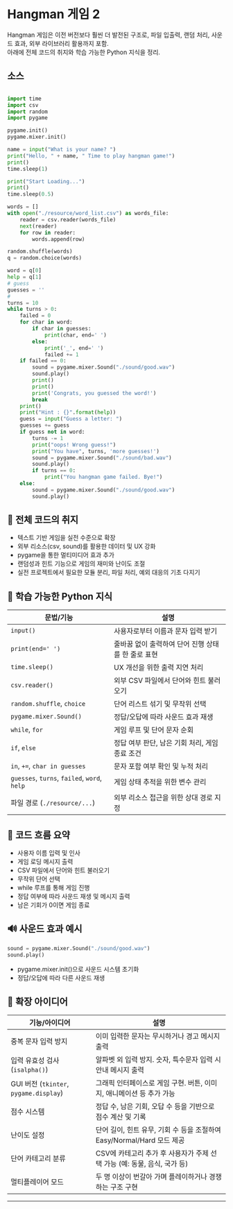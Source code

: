 # Hangman 게임 2
Hangman 게임은 이전 버전보다 훨씬 더 발전된 구조로, 파일 입출력, 랜덤 처리, 사운드 효과, 외부 라이브러리 활용까지 포함.  
아래에 전체 코드의 취지와 학습 가능한 Python 지식을 정리.

## 소스
```python

import time
import csv
import random
import pygame

pygame.init()
pygame.mixer.init()

name = input("What is your name? ")
print("Hello, " + name, " Time to play hangman game!")
print()
time.sleep(1)

print("Start Loading...")
print()
time.sleep(0.5)

words = []
with open("./resource/word_list.csv") as words_file:
    reader = csv.reader(words_file)
    next(reader)
    for row in reader:
        words.append(row)

random.shuffle(words)
q = random.choice(words)

word = q[0]
help = q[1]
# guess
guesses = ''
#
turns = 10
while turns > 0:
    failed = 0
    for char in word:
        if char in guesses:
            print(char, end=' ')
        else:
            print('_', end=' ')
            failed += 1
    if failed == 0:
        sound = pygame.mixer.Sound("./sound/good.wav")
        sound.play()
        print()
        print()
        print('Congrats, you guessed the word!')
        break
    print()
    print("Hint : {}".format(help))
    guess = input("Guess a letter: ")
    guesses += guess
    if guess not in word:
        turns -= 1
        print("oops! Wrong guess!")
        print("You have", turns, 'more guesses!')
        sound = pygame.mixer.Sound("./sound/bad.wav")
        sound.play()
        if turns == 0:
            print("You hangman game failed. Bye!")
    else:
        sound = pygame.mixer.Sound("./sound/good.wav")
        sound.play()

```

## 🎯 전체 코드의 취지
- 텍스트 기반 게임을 실전 수준으로 확장
- 외부 리소스(csv, sound)를 활용한 데이터 및 UX 강화
- pygame을 통한 멀티미디어 효과 추가
- 랜덤성과 힌트 기능으로 게임의 재미와 난이도 조절
- 실전 프로젝트에서 필요한 모듈 분리, 파일 처리, 예외 대응의 기초 다지기

## 🧠 학습 가능한 Python 지식

| 문법/기능                   | 설명                                                                 |
|-----------------------------|----------------------------------------------------------------------|
| `input()`                   | 사용자로부터 이름과 문자 입력 받기                                   |
| `print(end=' ')`            | 줄바꿈 없이 출력하여 단어 진행 상태를 한 줄로 표현                   |
| `time.sleep()`              | UX 개선을 위한 출력 지연 처리                                       |
| `csv.reader()`              | 외부 CSV 파일에서 단어와 힌트 불러오기                              |
| `random.shuffle`, `choice` | 단어 리스트 섞기 및 무작위 선택                                     |
| `pygame.mixer.Sound()`      | 정답/오답에 따라 사운드 효과 재생                                   |
| `while`, `for`              | 게임 루프 및 단어 문자 순회                                         |
| `if`, `else`                | 정답 여부 판단, 남은 기회 처리, 게임 종료 조건                     |
| `in`, `+=`, `char in guesses` | 문자 포함 여부 확인 및 누적 처리                                     |
| `guesses`, `turns`, `failed`, `word`, `help` | 게임 상태 추적을 위한 변수 관리                             |
| 파일 경로 (`./resource/...`) | 외부 리소스 접근을 위한 상대 경로 지정                              |

## 📘 코드 흐름 요약
- 사용자 이름 입력 및 인사
- 게임 로딩 메시지 출력
- CSV 파일에서 단어와 힌트 불러오기
- 무작위 단어 선택
- while 루프를 통해 게임 진행
- 정답 여부에 따라 사운드 재생 및 메시지 출력
- 남은 기회가 0이면 게임 종료

## 🔊 사운드 효과 예시
```python
sound = pygame.mixer.Sound("./sound/good.wav")
sound.play()
```

- pygame.mixer.init()으로 사운드 시스템 초기화
- 정답/오답에 따라 다른 사운드 재생

## 🧩 확장 아이디어

| 기능/아이디어             | 설명                                                                 |
|---------------------------|----------------------------------------------------------------------|
| 중복 문자 입력 방지        | 이미 입력한 문자는 무시하거나 경고 메시지 출력                        |
| 입력 유효성 검사 (`isalpha()`) | 알파벳 외 입력 방지. 숫자, 특수문자 입력 시 안내 메시지 출력             |
| GUI 버전 (`tkinter`, `pygame.display`) | 그래픽 인터페이스로 게임 구현. 버튼, 이미지, 애니메이션 등 추가 가능     |
| 점수 시스템               | 정답 수, 남은 기회, 오답 수 등을 기반으로 점수 계산 및 기록             |
| 난이도 설정               | 단어 길이, 힌트 유무, 기회 수 등을 조절하여 Easy/Normal/Hard 모드 제공   |
| 단어 카테고리 분류        | CSV에 카테고리 추가 후 사용자가 주제 선택 가능 (예: 동물, 음식, 국가 등) |
| 멀티플레이어 모드         | 두 명 이상이 번갈아 가며 플레이하거나 경쟁하는 구조 구현                 |

---


